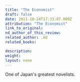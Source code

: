 ```yaml
---
title: "The Economist"
draft: false
date: 2011-10-24T17:33:07.000Z
attribution: "The Economist"
link_to_original:
nd_author_of_this_review:
related_author: .md
related_books:

description:
weight:
layout: none
---
```

One of Japan's greatest novelists.

